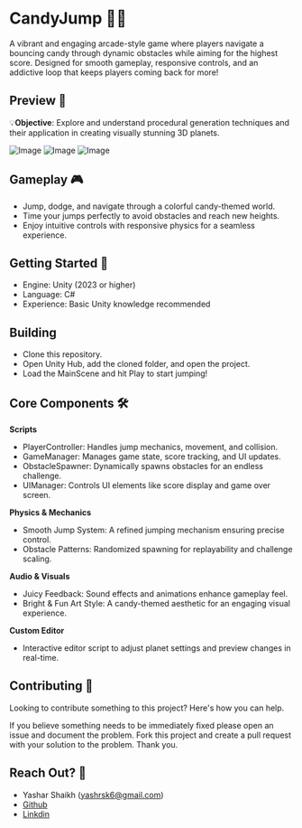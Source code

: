 **CandyJump 🍬🚀**
==========================

A vibrant and engaging arcade-style game where players navigate a bouncing candy through dynamic obstacles while aiming for the highest score. Designed for smooth gameplay, responsive controls, and an addictive loop that keeps players coming back for more!


**Preview 👀**
----------
💡**Objective**: Explore and understand procedural generation techniques and their application in creating visually stunning 3D planets.

![Image](https://github.com/user-attachments/assets/2ab2dc62-7875-49e4-ae22-56e4408ce9d3)
![Image](https://github.com/user-attachments/assets/f14260a1-6621-497b-bb72-857b1ceb364f)
![Image](https://github.com/user-attachments/assets/9769fafe-6b2c-44a4-9dba-74439c8f9a2a)

**Gameplay 🎮**
------------
* Jump, dodge, and navigate through a colorful candy-themed world.
* Time your jumps perfectly to avoid obstacles and reach new heights.
* Enjoy intuitive controls with responsive physics for a seamless experience.


**Getting Started 📃**
--------------
* Engine: Unity (2023 or higher)
* Language: C#
* Experience: Basic Unity knowledge recommended

**Building**
--------------
* Clone this repository.
* Open Unity Hub, add the cloned folder, and open the project.
* Load the MainScene and hit Play to start jumping!

**Core Components 🛠️**
--------------
**Scripts**
*  PlayerController: Handles jump mechanics, movement, and collision.
*  GameManager: Manages game state, score tracking, and UI updates.
*  ObstacleSpawner: Dynamically spawns obstacles for an endless challenge.
*  UIManager: Controls UI elements like score display and game over screen.


**Physics & Mechanics**
*  Smooth Jump System: A refined jumping mechanism ensuring precise control.
*  Obstacle Patterns: Randomized spawning for replayability and challenge scaling.


**Audio & Visuals**
*  Juicy Feedback: Sound effects and animations enhance gameplay feel.
*  Bright & Fun Art Style: A candy-themed aesthetic for an engaging visual experience.
  
**Custom Editor**
*  Interactive editor script to adjust planet settings and preview changes in real-time.

  
**Contributing 💪**
--------------
Looking to contribute something to this project? Here's how you can help.

If you believe something needs to be immediately fixed please open an issue and document the problem. 
Fork this project and create a pull request with your solution to the problem. Thank you.

**Reach Out? 💬**
----------

* Yashar Shaikh (yashrsk6@gmail.com)
* [Github](https://github.com/YasharShaikh)
* [Linkdin](https://www.linkedin.com/in/yashar-shaikh/)
